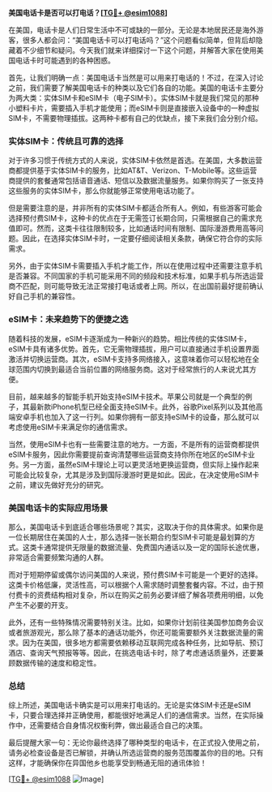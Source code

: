 **美国电话卡是否可以打电话？[[TG💪+ @esim1088](https://t.me/s/esim1088)]**

在美国，电话卡是人们日常生活中不可或缺的一部分。无论是本地居民还是海外游客，很多人都会问：“美国电话卡可以打电话吗？”这个问题看似简单，但背后却隐藏着不少细节和疑问。今天我们就来详细探讨一下这个问题，并解答大家在使用美国电话卡时可能遇到的各种困惑。

首先，让我们明确一点：美国电话卡当然是可以用来打电话的！不过，在深入讨论之前，我们需要了解美国电话卡的种类以及它们各自的功能。美国的电话卡主要分为两大类：实体SIM卡和eSIM卡（电子SIM卡）。实体SIM卡就是我们常见的那种小塑料卡片，需要插入手机才能使用；而eSIM卡则是直接嵌入设备中的一种虚拟SIM卡，不需要物理插拔。这两种卡都有自己的优缺点，接下来我们会分别介绍。

### 实体SIM卡：传统且可靠的选择

对于许多习惯于传统方式的人来说，实体SIM卡依然是首选。在美国，大多数运营商都提供基于实体SIM卡的服务，比如AT&T、Verizon、T-Mobile等。这些运营商提供的套餐通常包括语音通话、短信以及数据流量服务。如果你购买了一张支持这些服务的实体SIM卡，那么你就能够正常使用电话功能了。

但是需要注意的是，并非所有的实体SIM卡都适合所有人。例如，有些游客可能会选择预付费SIM卡，这种卡的优点在于无需签订长期合同，只需根据自己的需求充值即可。然而，这类卡往往限制较多，比如通话时间有限制、国际漫游费用高等问题。因此，在选择实体SIM卡时，一定要仔细阅读相关条款，确保它符合你的实际需求。

另外，由于实体SIM卡需要插入手机才能工作，所以在使用过程中还需要注意手机是否兼容。不同国家的手机可能采用不同的频段和技术标准，如果手机与所选运营商不匹配，则可能导致无法正常接打电话或者上网。所以，在出国前最好提前确认好自己手机的兼容性。

### eSIM卡：未来趋势下的便捷之选

随着科技的发展，eSIM卡逐渐成为一种新兴的趋势。相比传统的实体SIM卡，eSIM卡具有诸多优势。首先，它无需物理插拔，用户可以直接通过手机设置界面激活并切换运营商。其次，eSIM卡支持多网络接入，这意味着你可以轻松地在全球范围内切换到最适合当前位置的网络服务商。这对于经常旅行的人来说尤其方便。

目前，越来越多的智能手机开始支持eSIM卡技术。苹果公司就是一个典型的例子，其最新款iPhone机型已经全面支持eSIM卡。此外，谷歌Pixel系列以及其他高端安卓手机也加入了这一行列。如果你拥有一部支持eSIM卡的设备，那么就可以考虑使用eSIM卡来满足你的通信需求。

当然，使用eSIM卡也有一些需要注意的地方。一方面，不是所有的运营商都提供eSIM卡服务，因此你需要提前查询清楚哪些运营商支持你所在地区的eSIM卡业务。另一方面，虽然eSIM卡理论上可以更灵活地更换运营商，但实际上操作起来可能会比较复杂，尤其是涉及到国际漫游时更是如此。因此，在决定使用eSIM卡之前，建议先做好充分的研究。

### 美国电话卡的实际应用场景

那么，美国电话卡到底适合哪些场景呢？其实，这取决于你的具体需求。如果你是一位长期居住在美国的人士，那么选择一张长期合约型SIM卡可能是最划算的方式。这类卡通常提供无限量的数据流量、免费国内通话以及一定的国际长途优惠，非常适合需要频繁沟通的人群。

而对于短期停留或偶尔访问美国的人来说，预付费SIM卡可能是一个更好的选择。这类卡价格低廉，灵活性高，可以根据个人需求随时调整套餐内容。不过，由于预付费卡的资费结构相对复杂，所以在购买之前务必要详细了解各项费用明细，以免产生不必要的开支。

此外，还有一些特殊情况需要特别关注。比如，如果你计划前往美国参加商务会议或者旅游观光，那么除了基本的通话功能外，你还可能需要额外关注数据流量的需求。因为在美国，很多地方都需要依赖移动互联网完成各种任务，比如导航、预订酒店、查询天气预报等等。因此，在挑选电话卡时，除了考虑通话质量外，还要兼顾数据传输的速度和稳定性。

### 总结

综上所述，美国电话卡确实是可以用来打电话的。无论是实体SIM卡还是eSIM卡，只要合理选择并正确使用，都能很好地满足人们的通信需求。当然，在实际操作中，还需要结合自身情况权衡利弊，做出最适合自己的决策。

最后提醒大家一句：无论你最终选择了哪种类型的电话卡，在正式投入使用之前，请务必检查设备是否已解锁，并确认所选运营商的服务范围覆盖你的目的地。只有这样，才能确保你在异国他乡也能享受到畅通无阻的通讯体验！

[[TG💪+ @esim1088](https://t.me/s/esim1088) ![Image](https://i.postimg.cc/4NQfJmqS/Snipaste-2025-05-13-00-14-12.png)]